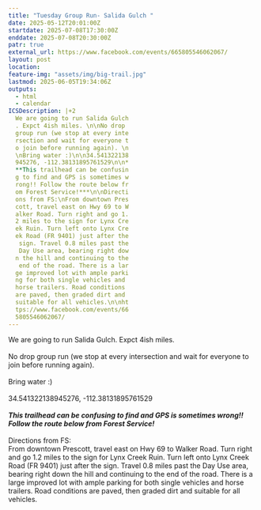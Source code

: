 ```yaml
---
title: "Tuesday Group Run- Salida Gulch "
date: 2025-05-12T20:01:00Z
startdate: 2025-07-08T17:30:00Z
enddate: 2025-07-08T20:30:00Z
patr: true
external_url: https://www.facebook.com/events/665805546062067/
layout: post
location: 
feature-img: "assets/img/big-trail.jpg"
lastmod: 2025-06-05T19:34:06Z
outputs:
  - html
  - calendar
ICSDescription: |+2
  We are going to run Salida Gulch  . Expct 4ish miles. \n\nNo drop   group run (we stop at every inte  rsection and wait for everyone t  o join before running again). \n  \nBring water :)\n\n34.541322138  945276, -112.38131895761529\n\n*  **This trailhead can be confusin  g to find and GPS is sometimes w  rong!! Follow the route below fr  om Forest Service!***\n\nDirecti  ons from FS:\nFrom downtown Pres  cott, travel east on Hwy 69 to W  alker Road. Turn right and go 1.  2 miles to the sign for Lynx Cre  ek Ruin. Turn left onto Lynx Cre  ek Road (FR 9401) just after the   sign. Travel 0.8 miles past the   Day Use area, bearing right dow  n the hill and continuing to the   end of the road. There is a lar  ge improved lot with ample parki  ng for both single vehicles and   horse trailers. Road conditions   are paved, then graded dirt and   suitable for all vehicles.\n\nht  tps://www.facebook.com/events/66  5805546062067/
---
```


We are going to run Salida Gulch. Expct 4ish miles. <br>
  <br>
  No drop group run (we stop at every intersection and wait for everyone to join before running again). <br>
  <br>
  Bring water &#58;)<br>
  <br>
  34.541322138945276, -112.38131895761529<br>
  <br>
  ***This trailhead can be confusing to find and GPS is sometimes wrong!! Follow the route below from Forest Service!***<br>
  <br>
  Directions from FS&#58;<br>
  From downtown Prescott, travel east on Hwy 69 to Walker Road. Turn right and go 1.2 miles to the sign for Lynx Creek Ruin. Turn left onto Lynx Creek Road (FR 9401) just after the sign. Travel 0.8 miles past the Day Use area, bearing right down the hill and continuing to the end of the road. There is a large improved lot with ample parking for both single vehicles and horse trailers. Road conditions are paved, then graded dirt and suitable for all vehicles.<br>
  <br>
  
